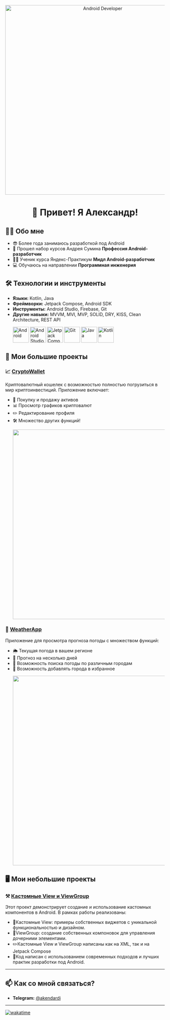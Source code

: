 
<!-- Анимация или картинка -->
<p align="center">
  <img src="https://user-images.githubusercontent.com/74038190/225813708-98b745f2-7d22-48cf-9150-083f1b00d6c9.gif" width="600" alt="Android Developer"/>
</p>

<h1 align="center">👋 Привет! Я Александр!</h1>


## 🧑‍💻 Обо мне
- 😎 Более года занимаюсь разработкой под Android
- 🧠 Прошел набор курсов Андрея Сумина **Профессия Android-разработчик**
- 👨‍🎓 Ученик курса Яндекс-Практикум **Мидл Android-разработчик**
- 💻 Обучаюсь на направлении **Программная инженерия**

## 🛠️ Технологии и инструменты
- **Языки:** Kotlin, Java
- **Фреймворки:** Jetpack Compose, Android SDK
- **Инструменты:** Android Studio, Firebase, Git
- **Другие навыки:** MVVM, MVI, MVP, SOLID, DRY, KISS, Clean Architecture, REST API <p align="start">
  <img src="https://upload.wikimedia.org/wikipedia/commons/d/d7/Android_robot.svg" alt="Android" height="50" />
  <img src="https://upload.wikimedia.org/wikipedia/commons/thumb/5/51/Android_Studio_Logo_2024.svg/1280px-Android_Studio_Logo_2024.svg.png" alt="Android Studio" height="50" />
  <img src="https://s.iimg.su/s/09/th_WHpJ2i063vH83Wf4R3jxSPvV1uwPlPa1NxWb3mWj.png" alt="Jetpack Compose" height="50" />
  <img src="https://s.iimg.su/s/09/th_Bpj8N4jcGOh0LFKAfjmruFaO0cMvR0c8Zsxmzfut.png" alt="Git" height="50" />
  <img src="https://s.iimg.su/s/09/th_hPyx61QY71RMVexdhoGcegx35KpVlfJ9QzDNqFFp.png" alt="Java" height="50" />
  <img src="https://upload.wikimedia.org/wikipedia/commons/7/74/Kotlin_Icon.png" alt="Kotlin" height="50" />
</p>

## 📱 Мои большие проекты

### 📈 [CryptoWallet](https://github.com/akendardi/CryptoWallet)
Криптовалютный кошелек с возможностью полностью погрузиться в мир криптоинвестиций. Приложение включает:
- 💸 Покупку и продажу активов  
- 📊 Просмотр графиков криптовалют  
- ✏️ Редактирование профиля  
- 🛠️ Множество других функций! <p align="start">
  <img src="https://s.iimg.su/s/09/FaIE8pFrNBtL4Qh3wZWzdE53JkuGmxjjUeAYkD0Q.png" width="600"/>

### 🌅 [WeatherApp](https://github.com/akendardi/WeatherApp)
Приложение для просмотра прогноза погоды с множеством функций:
- 🌦️ Текущая погода в вашем регионе
- 📅 Прогноз на несколько дней
- 📍 Возможность поиска погоды по различным городам
- 🎨 Возможность добавлять города в избранное <p align="start">
  <img src="https://s.iimg.su/s/09/cWLJcEhPBLtiypwoPWFXd6s7z24PI1ZyTeGuoe9Y.png" width="600"/>


## 🖥 Мои небольшие проекты

### ⚒ [Кастомные View и ViewGroup](https://github.com/akendardi/middle.android.repo/tree/sprint_1)
Этот проект демонстрирует создание и использование кастомных компонентов в Android. В рамках работы реализованы:

- 📕Кастомные View: примеры собственных виджетов с уникальной функциональностью и дизайном.
- 📐ViewGroup: создание собственных компоновок для управления дочерними элементами.
- ✏️Кастомные View и ViewGroup написаны как на XML, так и на Jetpack Compose
- 📱Код написан с использованием современных подходов и лучших практик разработки под Android.
---


## 📫 Как со мной связаться?
- **Telegram:** [@akendardi](https://t.me/akendardi)

---
[![wakatime](https://wakatime.com/badge/user/018d4579-49fe-4fb1-adc1-daf11ce9b3ae.svg)](https://wakatime.com/@018d4579-49fe-4fb1-adc1-daf11ce9b3ae)
